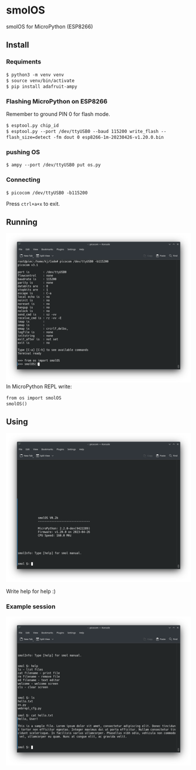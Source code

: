 # smolOS
smolOS for MicroPython (ESP8266)

## Install
### Requiments
```
$ python3 -m venv venv
$ source venv/bin/activate
$ pip install adafruit-ampy
```

### Flashing MicroPython on ESP8266
Remember to ground PIN 0 for flash mode.

```
$ esptool.py chip_id
$ esptool.py --port /dev/ttyUSB0 --baud 115200 write_flash --flash_size=detect -fm dout 0 esp8266-1m-20230426-v1.20.0.bin
```

### pushing OS
```
$ ampy --port /dev/ttyUSB0 put os.py
```

### Connecting
```
$ picocom /dev/ttyUSB0 -b115200
```

Press ```ctrl+a+x``` to exit.

## Running

![import and run](import-and-run.png)
In MicroPython REPL write:
```
from os import smolOS
smolOS()
```

## Using
![Welcome screen](welcome.png)

Write help for help :)

### Example session
![Commands](commands.png)
